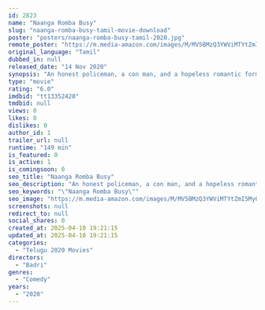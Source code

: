 ```yaml
---
id: 2823
name: "Naanga Romba Busy"
slug: "naanga-romba-busy-tamil-movie-download"
poster: "posters/naanga-romba-busy-tamil-2020.jpg"
remote_poster: "https://m.media-amazon.com/images/M/MV5BMzQ3YWViMTYtZmI5My00MmJlLWE2NDktYzRmZDJiYTI5YmZhXkEyXkFqcGdeQXVyMTI2MDA2ODQ4._V1_SX300.jpg"
original_language: "Tamil"
dubbed_in: null
released_date: "14 Nov 2020"
synopsis: "An honest policeman, a con man, and a hopeless romantic form an unusual team during the days of demonetization to pull off a scam that quickly goes haywire."
type: "movie"
rating: "6.0"
imdbid: "tt13352420"
tmdbid: null
views: 0
likes: 0
dislikes: 0
author_id: 1
trailer_url: null
runtime: "149 min"
is_featured: 0
is_active: 1
is_comingsoon: 0
seo_title: "Naanga Romba Busy"
seo_description: "An honest policeman, a con man, and a hopeless romantic form an unusual team during the days of demonetization to pull off a scam that quickly goes haywire."
seo_keywords: "\"Naanga Romba Busy\""
seo_image: "https://m.media-amazon.com/images/M/MV5BMzQ3YWViMTYtZmI5My00MmJlLWE2NDktYzRmZDJiYTI5YmZhXkEyXkFqcGdeQXVyMTI2MDA2ODQ4._V1_SX300.jpg"
screenshots: null
redirect_to: null
social_shares: 0
created_at: 2025-04-10 19:21:15
updated_at: 2025-04-10 19:21:15
categories:
  - "Telugu 2020 Movies"
directors:
  - "Badri"
genres:
  - "Comedy"
years:
  - "2020"
---
```

